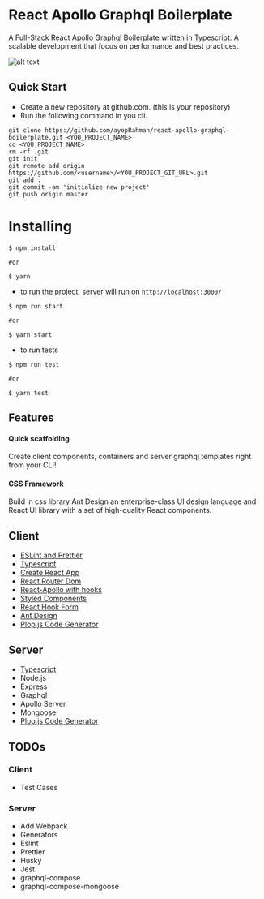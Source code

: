 # React Apollo Graphql Boilerplate

A Full-Stack React Apollo Graphql Boilerplate written in Typescript. A scalable development that focus on performance and best practices.

![alt text](https://i0.wp.com/blog.logrocket.com/wp-content/uploads/2019/06/building-graphql-react-app-typescript.png?w=1024&ssl=1)

## Quick Start

- Create a new repository at github.com. (this is your repository)
- Run the following command in you cli.

```
git clone https://github.com/ayepRahman/react-apollo-graphql-boilerplate.git <YOU_PROJECT_NAME>
cd <YOU_PROJECT_NAME>
rm -rf .git
git init
git remote add origin https://github.com/<username>/<YOU_PROJECT_GIT_URL>.git
git add .
git commit -am 'initialize new project'
git push origin master
```

# Installing

```
$ npm install

#or

$ yarn
```

- to run the project, server will run on `http://localhost:3000/`

```
$ npm run start

#or

$ yarn start
```

- to run tests

```
$ npm run test

#or

$ yarn test
```

## Features

#### Quick scaffolding

Create client components, containers and server graphql templates right from your CLI!

#### CSS Framework

Build in css library Ant Design an enterprise-class UI design language and React UI library with a set of high-quality React components.

## Client

- [ESLint and Prettier](https://www.robertcooper.me/using-eslint-and-prettier-in-a-typescript-project)
- [Typescript](https://www.typescriptlang.org/docs/handbook/jsx.html)
- [Create React App](https://create-react-app.dev/)
- [React Router Dom](https://reacttraining.com/react-router/web/guides/quick-start)
- [React-Apollo with hooks](https://www.apollographql.com/docs/react/)
- [Styled Components](https://www.styled-components.com/)
- [React Hook Form](https://react-hook-form.com/)
- [Ant Design](https://ant.design/)
- [Plop.js Code Generator](https://plopjs.com/)

## Server

- [Typescript](https://www.typescriptlang.org/docs/handbook/jsx.html)
- Node.js
- Express
- Graphql
- Apollo Server
- Mongoose
- [Plop.js Code Generator](https://plopjs.com/)

## TODOs

### Client

- Test Cases

### Server

- Add Webpack
- Generators
- Eslint
- Prettier
- Husky
- Jest
- graphql-compose
- graphql-compose-mongoose
